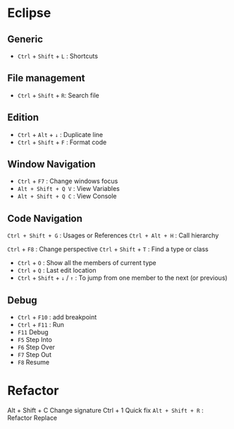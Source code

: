 # Eclipse

## Generic

- `Ctrl` + `Shift` + `L` : Shortcuts

## File management

- `Ctrl` + `Shift` + `R`: Search file

## Edition

- `Ctrl` + `Alt` + `↓` : Duplicate line
- `Ctrl` + `Shift` + `F` : Format code

## Window Navigation

- `Ctrl` + `F7` : Change windows focus
- `Alt + Shift + Q V` : View Variables
- `Alt + Shift + Q C` : View Console

## Code Navigation

`Ctrl + Shift + G` : Usages or References
`Ctrl + Alt + H` : Call hierarchy

`Ctrl` + `F8` : Change perspective
`Ctrl` + `Shift` + `T` : Find a type or class

- `Ctrl` + `O` : Show all the members of current type
- `Ctrl` + `Q` :  Last edit location
- `Ctrl` + `Shift` + `↓` / `↑` : To jump from one member to the next (or previous)

## Debug

- `Ctrl` + `F10` : add breakpoint
- `Ctrl` + `F11` : Run
- `F11` Debug
- `F5` Step Into
- `F6` Step Over
- `F7` Step Out
- `F8` Resume

# Refactor

Alt + Shift + C Change signature
Ctrl + 1 Quick fix
`Alt + Shift + R` : Refactor Replace
